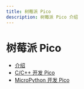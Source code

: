 ```yaml
---
title: 树莓派 Pico
description: 树莓派 Pico 介绍
---
```


# 树莓派 Pico

- [介绍](./intro/)
- [C/C++ 开发 Pico](./c-cpp/)
- [MicroPython 开发 Pico](./micropython/)
